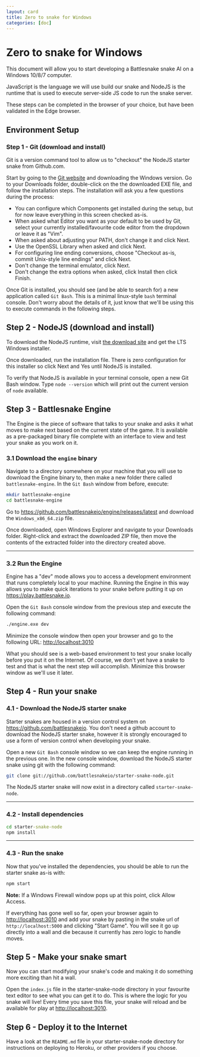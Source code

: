 ```yaml
---
layout: card
title: Zero to snake for Windows
categories: [doc]
---
```


# Zero to snake for Windows

This document will allow you to start developing a Battlesnake snake AI on a Windows 10/8/7 computer.

JavaScript is the language we will use build our snake and NodeJS is the runtime that is used to execute server-side JS code to run the snake server.

These steps can be completed in the browser of your choice, but have been validated in the Edge browser.

## Environment Setup

### Step 1 - Git (download and install)

Git is a version command tool to allow us to "checkout" the NodeJS starter snake from Github.com.

Start by going to the [Git website](https://git-scm.com/downloads) and downloading the Windows version. Go to your Downloads folder, double-click on the the downloaded EXE file, and follow the installation steps. The installation will ask you a few questions during the process:

- You can configure which Components get installed during the setup, but for now leave everything in this screen checked as-is.
- When asked what Editor you want as your default to be used by Git, select your currently installed/favourite code editor from the dropdown or leave it as "Vim".
- When asked about adjusting your PATH, don't change it and click Next.
- Use the OpenSSL Library when asked and click Next.
- For configuring line ending conversions, choose "Checkout as-is, commit Unix-style line endings" and click Next.
- Don't change the terminal emulator, click Next.
- Don't change the extra options when asked, click Install then click Finish.

Once Git is installed, you should see (and be able to search for) a new application called `Git Bash`. This is a minimal linux-style `bash` terminal console. Don't worry about the details of it, just know that we'll be using this to execute commands in the following steps.

## Step 2 - NodeJS (download and install)

To download the NodeJS runtime, visit [the download site](https://nodejs.org/en/download/) and get the LTS Windows installer.

Once downloaded, run the installation file. There is zero configuration for this installer so click Next and Yes until NodeJS is installed.

To verify that NodeJS is available in your terminal console, open a new Git Bash window. Type `node --version` which will print out the current version of `node` available.

## Step 3 - Battlesnake Engine

The Engine is the piece of software that talks to your snake and asks it what moves to make next based on the current state of the game. It is available as a pre-packaged binary file complete with an interface to view and test your snake as you work on it.

### 3.1 Download the `engine` binary

Navigate to a directory somewhere on your machine that you will use to download the Engine binary to, then make a new folder there called `battlesnake-engine`. In the `Git Bash` window from before, execute:

```bash
mkdir battlesnake-engine
cd battlesnake-engine
```

Go to <https://github.com/battlesnakeio/engine/releases/latest> and download the `Windows_x86_64.zip` file.

Once downloaded, open Windows Explorer and navigate to your Downloads folder. Right-click and extract the downloaded ZIP file, then move the contents of the extracted folder into the directory created above.

---

### 3.2 Run the Engine

Engine has a "dev" mode allows you to access a development environment that runs completely local to your machine. Running the Engine in this way allows you to make quick iterations to your snake before putting it up on <https://play.battlesnake.io>.

Open the `Git Bash` console window from the previous step and execute the following command:

```bash
./engine.exe dev
```

Minimize the console window then open your browser and go to the following URL: <http://localhost:3010>

What you should see is a web-based environment to test your snake locally before you put it on the Internet. Of course, we don't yet have a snake to test and that is what the next step will accomplish. Minimize this browser window as we'll use it later.

## Step 4 - Run your snake

### 4.1 - Download the NodeJS starter snake

Starter snakes are housed in a version control system on <https://github.com/battlesnakeio>. You don't need a github account to download the NodeJS starter snake, however it is strongly encouraged to use a form of version control when developing your snake.

Open a new `Git Bash` console window so we can keep the engine running in the previous one. In the new console window, download the NodeJS starter snake using git with the following command:

```bash
git clone git://github.com/battlesnakeio/starter-snake-node.git
```

The NodeJS starter snake will now exist in a directory called `starter-snake-node`.

---

### 4.2 - Install dependencies

```cmd
cd starter-snake-node
npm install
```

---

### 4.3 - Run the snake

Now that you've installed the dependencies, you should be able to run the starter snake as-is with:

```cmd
npm start
```

**Note:** If a Windows Firewall window pops up at this point, click Allow Access.

If everything has gone well so far, open your browser again to <http://localhost:3010> and add your snake by pasting in the snake url of `http://localhost:5000` and clicking "Start Game". You will see it go up directly into a wall and die because it currently has zero logic to handle moves.

## Step 5 - Make your snake smart

Now you can start modifying your snake's code and making it do something more exciting than hit a wall.

Open the `index.js` file in the starter-snake-node directory in your favourite text editor to see what you can get it to do. This is where the logic for you snake will live! Every time you save this file, your snake will reload and be available for play at <http://localhost:3010>.

## Step 6 - Deploy it to the Internet

Have a look at the `README.md` file in your starter-snake-node directory for instructions on deploying to Heroku, or other providers if you choose.
